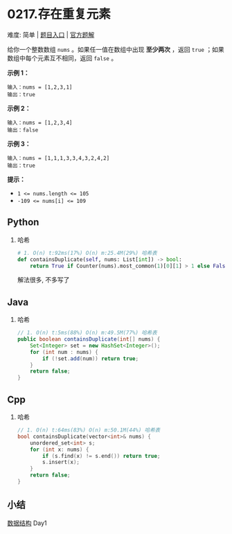 # 0217.存在重复元素

难度: 简单 | [题目入口](https://leetcode-cn.com/problems/contains-duplicate/solution/) | [官方题解](https://leetcode-cn.com/problems/contains-duplicate/solution/cun-zai-zhong-fu-yuan-su-by-leetcode-sol-iedd/)

给你一个整数数组 `nums` 。如果任一值在数组中出现 **至少两次** ，返回 `true` ；如果数组中每个元素互不相同，返回 `false` 。

 

**示例 1：**

```
输入：nums = [1,2,3,1]
输出：true
```

**示例 2：**

```
输入：nums = [1,2,3,4]
输出：false
```

**示例 3：**

```
输入：nums = [1,1,1,3,3,4,3,2,4,2]
输出：true
```

 

**提示：**

- `1 <= nums.length <= 105`
- `-109 <= nums[i] <= 109`

## Python

1. 哈希

   ```python
   # 1. O(n) t:92ms(17%) O(n) m:25.4M(29%) 哈希表
   def containsDuplicate(self, nums: List[int]) -> bool:
       return True if Counter(nums).most_common(1)[0][1] > 1 else False
   ```

   解法很多, 不多写了

## Java

1. 哈希

   ```java
   // 1. O(n) t:5ms(88%) O(n) m:49.5M(77%) 哈希表
   public boolean containsDuplicate(int[] nums) {
       Set<Integer> set = new HashSet<Integer>();
       for (int num : nums) {
           if (!set.add(num)) return true;
       }
       return false;
   }
   ```

   

## Cpp

1. 哈希

   ```cpp
   // 1. O(n) t:64ms(83%) O(n) m:50.1M(44%) 哈希表
   bool containsDuplicate(vector<int>& nums) {
       unordered_set<int> s;
       for (int x: nums) {
           if (s.find(x) != s.end()) return true;
           s.insert(x);
       }
       return false;
   }
   ```

## 小结

[数据结构](https://leetcode-cn.com/study-plan/data-structures/?progress=0r82exi) Day1